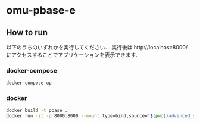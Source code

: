 # omu-pbase-e

## How to run

以下のうちのいずれかを実行してください．
実行後は http://localhost:8000/ にアクセスすることでアプリケーションを表示できます．

### docker-compose

```sh
docker-compose up
```

### docker

```sh
docker build -t pbase .
docker run -it -p 8000:8000 --mount type=bind,source="$(pwd)/advanced_software/introduced_facility,target=/app" pbase
```
